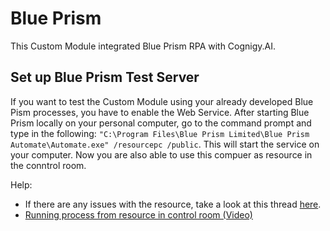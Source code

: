 # Blue Prism

This Custom Module integrated Blue Prism RPA with Cognigy.AI. 

## Set up Blue Prism Test Server

If you want to test the Custom Module using your already developed Blue Pism processes, you have to enable the Web Service. After starting Blue Prism locally on your personal computer, go to the command prompt and type in the following: `"C:\Program Files\Blue Prism Limited\Blue Prism Automate\Automate.exe" /resourcepc /public`. This will start the service on your computer. Now you are also able to use this compuer as resource in the conntrol room.

Help:
- If there are any issues with the resource, take a look at this thread [here](https://community.blueprism.com/communities/community-home/digestviewer/viewthread?MessageKey=0e68e54d-dbf6-478a-86ef-100f0e85d6be&CommunityKey=0eb42ccc-db4b-4048-b061-c3608dc3d713&tab=digestviewer).
- [Running process from resource in control room (Video)](https://youtu.be/mHo--7pBibg)

